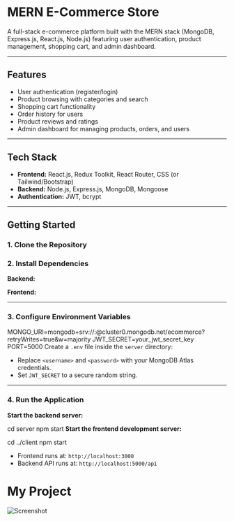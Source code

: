 # MERN E-Commerce Store

A full-stack e-commerce platform built with the MERN stack (MongoDB, Express.js, React.js, Node.js) featuring user authentication, product management, shopping cart, and admin dashboard.

---

## Features

- User authentication (register/login)
- Product browsing with categories and search
- Shopping cart functionality
- Order history for users
- Product reviews and ratings
- Admin dashboard for managing products, orders, and users

---

## Tech Stack

- **Frontend:** React.js, Redux Toolkit, React Router, CSS (or Tailwind/Bootstrap)
- **Backend:** Node.js, Express.js, MongoDB, Mongoose
- **Authentication:** JWT, bcrypt

---

## Getting Started

### 1. Clone the Repository


### 2. Install Dependencies

**Backend:**

**Frontend:**

---

### 3. Configure Environment Variables
MONGO_URI=mongodb+srv://<username>:<password>@cluster0.mongodb.net/ecommerce?retryWrites=true&w=majority
JWT_SECRET=your_jwt_secret_key
PORT=5000
Create a `.env` file inside the `server` directory:


- Replace `<username>` and `<password>` with your MongoDB Atlas credentials.
- Set `JWT_SECRET` to a secure random string.

---

### 4. Run the Application

**Start the backend server:**


cd server
npm start
**Start the frontend development server:**


cd ../client
npm start
- Frontend runs at: `http://localhost:3000`
- Backend API runs at: `http://localhost:5000/api`

# My Project

![Screenshot](images/screenshot.png)

